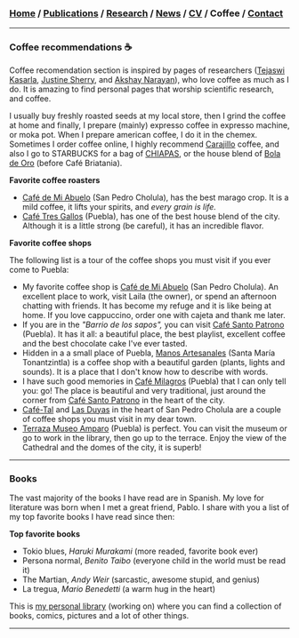 ###  [Home](/index) / [Publications](/publications) / [Research](/research) / [News](/news) / [CV](/brief_cv) / Coffee / [Contact](/contact)
---
### Coffee recommendations ☕️

Coffee recomendation section is inspired by pages of researchers ([Tejaswi Kasarla](https://tkasarla.github.io/more.html), [Justine Sherry](http://www.justinesherry.com/coffee.html), and [Akshay Narayan](https://akshayn.xyz/coffee.html)), who love coffee as much as I do. It is amazing to find personal pages that worship scientific research, and coffee.

I usually buy freshly roasted seeds at my local store, then I grind the coffee at home and finally, I prepare (mainly) expresso coffee in expresso machine, or moka pot. When I prepare american coffee, I do it in the chemex. Sometimes I order coffee online, I highly recommend [Carajillo](https://www.carajillocafe.com) coffee, and also I go to STARBUCKS for a bag of [CHIAPAS](https://www.starbucks.com.mx/promo/Chiapas), or the house blend of [Bola de Oro](https://www.facebook.com/pages/category/Cafeteria/Bola-de-Oro-Puebla-110200467396671/) (before Café Briatania). 



**Favorite coffee roasters**

* [Café de Mi Abuelo](https://es-la.facebook.com/cafedemiabuelo) (San Pedro Cholula), has the best marago crop. It is a mild coffee, it lifts your spirits, and *every grain is life.*
* [Café Tres Gallos](https://es-la.facebook.com/cafe3gallos) (Puebla), has one of the best house blend of the city. Although it is a little strong (be careful), it has an incredible flavor.


**Favorite coffee shops**

The following list is a tour of the coffee shops you must visit if you ever come to Puebla: 

* My favorite coffee shop is [Café de Mi Abuelo](https://es-la.facebook.com/cafedemiabuelo) (San Pedro Cholula). An excellent place to work, visit Laila (the owner), or spend an afternoon chatting with friends. It has become my refuge and it is like being at home. If you love cappuccino, order one with cajeta and thank me later.
* If you are in the *"Barrio de los sapos",* you can visit [Café Santo Patrono](https://es-la.facebook.com/Cafesantopatrono) (Puebla). It has it all: a beautiful place, the best playlist, excellent coffee and the best chocolate cake I've ever tasted.
* Hidden in a a small place of Puebla, [Manos Artesanales](https://es-la.facebook.com/manosartesanalesam) (Santa María Tonantzintla) is a coffee shop with a beautiful garden (plants, lights and sounds).  It is a place that I don't know how to describe with words.
* I have such good memories in [Café Milagros](https://www.facebook.com/cafemilagros/) (Puebla) that I can only tell you: go! The place is beautiful and very traditional, just around the corner from [Café Santo Patrono](https://es-la.facebook.com/Cafesantopatrono) in the heart of the city. 
* [Café-Tal](https://es-la.facebook.com/pages/category/Cafe/Café-Tal-Cholula-504804126305680/) and [Las Duyas](http://www.churrerialasduyas.com) in the heart of San Pedro Cholula  are a couple of coffee shops you must visit in my dear town.   
* [Terraza Museo Amparo](https://museoamparo.com/cafe) (Puebla) is perfect. You can visit the museum or go to work in the library, then go up to the terrace. Enjoy the view of the Cathedral and the domes of the city, it is superb!

---


### Books

The vast majority of the books I have read are in Spanish. My love for literature was born when I met a great friend, Pablo. I share with you a list of my top favorite books I have read since then: 

**Top favorite books**

* Tokio blues, *Haruki Murakami* (more readed, favorite book ever)
* Persona normal, *Benito Taibo* (everyone child in the world must be read it)
* The Martian, *Andy Weir* (sarcastic, awesome stupid, and genius)
* La tregua, *Mario Benedetti* (a warm hug in the heart)

This is [my personal library]() (working on) where you can find a collection of books, comics, pictures and a lot of other things. 


---
